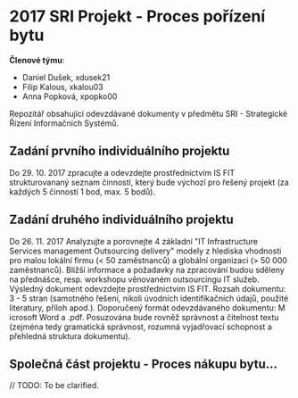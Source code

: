 # 2017 SRI Projekt - Proces pořízení bytu

**Členové týmu**:
* Daniel Dušek, xdusek21
* Filip Kalous, xkalou03
* Anna Popková, xpopko00

Repozitář obsahující odevzdávané dokumenty v předmětu SRI - Strategické Řízení Informačních Systémů.

## Zadání prvního individuálního projektu
Do 29. 10. 2017 zpracujte a odevzdejte prostřednictvím IS FIT strukturovananý seznam činností, který bude výchozí pro řešený projekt (za každých 5 činností 1 bod, max. 5 bodů). 

## Zadání druhého individuálního projektu
Do 26. 11. 2017 Analyzujte a porovnejte 4 základní "IT Infrastructure Services management Outsourcing delivery" modely z hlediska vhodnosti pro malou lokální firmu (< 50 zaměstnanců) a globální organizaci (> 50 000 zaměstnanců). Bližší informace a požadavky na zpracování budou sděleny na přednášce, resp. workshopu věnovaném outsourcingu IT služeb. Výsledný dokument odevzdejte prostřednictvím IS FIT. Rozsah dokumentu: 3 - 5 stran (samotného řešení, nikoli úvodních identifikačních údajů, použité literatury, příloh apod.). Doporučený formát odevzdávaného dokumentu: M icrosoft Word a .pdf. Posuzována bude rovněž správnost a čitelnost textu (zejména tedy gramatická správnost, rozumná vyjadřovací schopnost a přehledná struktura dokumentu).

## Společná část projektu - Proces nákupu bytu...
// TODO: To be clarified.
